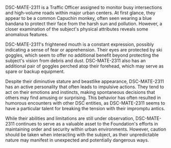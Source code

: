 DSC-MATE-2311 is a Traffic Officer assigned to monitor busy intersections and high-volume roads within major urban centers. At first glance, they appear to be a common Capuchin monkey, often seen wearing a blue bandana to protect their face from the harsh sun and pollution. However, a closer examination of the subject's physical attributes reveals some anomalous features.

DSC-MATE-2311's frightened mouth is a constant expression, possibly indicating a sense of fear or apprehension. Their eyes are protected by ski goggles, which seem to offer no additional benefit beyond protecting the subject's vision from debris and dust. DSC-MATE-2311 also has an additional pair of goggles perched atop their forehead, which may serve as spare or backup equipment.

Despite their diminutive stature and beastlike appearance, DSC-MATE-2311 has an active personality that often leads to impulsive actions. They tend to act on their emotions and instincts, making spontaneous decisions that others may find amusing or surprising. This behavior has often resulted in humorous encounters with other DSC entities, as DSC-MATE-2311 seems to have a particular talent for breaking the tension with their impromptu antics.

While their abilities and limitations are still under observation, DSC-MATE-2311 continues to serve as a valuable asset to the Foundation's efforts in maintaining order and security within urban environments. However, caution should be taken when interacting with the subject, as their unpredictable nature may manifest in unexpected and potentially dangerous ways.